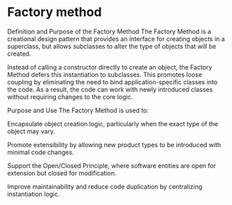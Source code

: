 # Factory method
Definition and Purpose of the Factory Method
The Factory Method is a creational design pattern that provides an interface for creating objects in a superclass, but allows subclasses to alter the type of objects that will be created.

Instead of calling a constructor directly to create an object, the Factory Method defers this instantiation to subclasses. This promotes loose coupling by eliminating the need to bind application-specific classes into the code. As a result, the code can work with newly introduced classes without requiring changes to the core logic.

Purpose and Use
The Factory Method is used to:

Encapsulate object creation logic, particularly when the exact type of the object may vary.

Promote extensibility by allowing new product types to be introduced with minimal code changes.

Support the Open/Closed Principle, where software entities are open for extension but closed for modification.

Improve maintainability and reduce code duplication by centralizing instantiation logic.